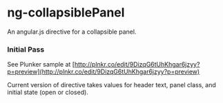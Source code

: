 ng-collapsiblePanel
===================

An angular.js directive for a collapsible panel.

### Initial Pass

See Plunker sample at [http://plnkr.co/edit/9DizqG6tUhKhgar6jzyy?p=preview](http://plnkr.co/edit/9DizqG6tUhKhgar6jzyy?p=preview)

Current version of directive takes values for header text, panel class, and initial state (open or closed).
